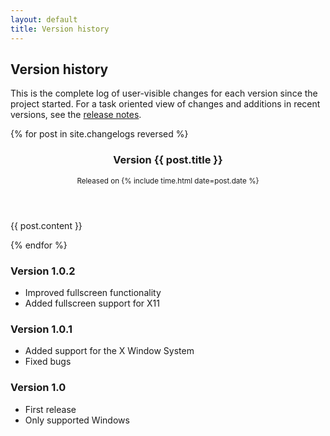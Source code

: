 ```yaml
---
layout: default
title: Version history
---
```


## Version history

This is the complete log of user-visible changes for each version since the
project started.  For a task oriented view of changes and additions in recent
versions, see the [release notes](/docs/latest/news.html).

{% for post in site.changelogs reversed %}

<article>
<header>

<h3>Version {{ post.title }}</h3>
<small>Released on {% include time.html date=post.date %}</small>

</header>

{{ post.content }}

</article>
{% endfor %}

### Version 1.0.2
- Improved fullscreen functionality
- Added fullscreen support for X11

### Version 1.0.1
- Added support for the X Window System
- Fixed bugs

### Version 1.0
- First release
- Only supported Windows
